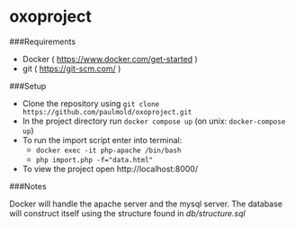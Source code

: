 # oxoproject

###Requirements

- Docker ( https://www.docker.com/get-started )
- git ( https://git-scm.com/ )

###Setup

- Clone the repository using `git clone https://github.com/paulmold/oxoproject.git`
- In the project directory run `docker compose up` (on unix: `docker-compose up`)
- To run the import script enter into terminal:
  - `docker exec -it php-apache /bin/bash`
  - `php import.php -f="data.html"`
- To view the project open http://localhost:8000/

###Notes

Docker will handle the apache server and the mysql server.
The database will construct itself using the structure found in *db/structure.sql*
